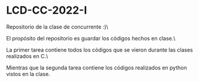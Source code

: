 # LCD-CC-2022-I
Repositorio de la clase de concurrente :)\\

El propósito del repositorio es guardar los códigos hechos en clase.\\

La primer tarea contiene todos los códigos que se vieron durante las clases realizados en C.\\

Mientras que la segunda tarea contiene los códigos realizados en python vistos en la clase.
